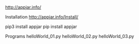 http://appjar.info/

Installation
http://appjar.info/Install/

pip3 install appjar
pip install appjar

Programs
helloWorld_01.py
helloWorld_02.py
helloWorld_03.py
